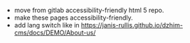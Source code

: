 * move from gitlab accessibility-friendly html 5 repo.
* make these pages accessibility-friendly.
* add lang switch like in https://janis-rullis.github.io/dzhim-cms/docs/DEMO/About-us/